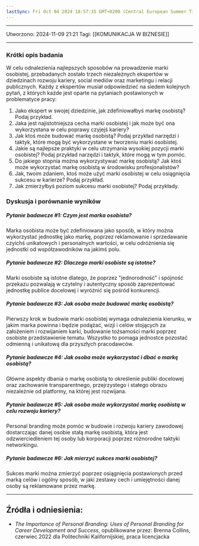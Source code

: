 ```yaml
---
lastSync: Fri Oct 04 2024 18:57:35 GMT+0200 (Central European Summer Time)
---
```

---
Utworzono: 2024-11-09 21:21
Tagi: [[KOMUNIKACJA W BIZNESIE]]

---

### Krótki opis badania
W celu odnalezienia najlepszych sposobów na prowadzenie marki osobistej, przebadanych zostało trzech niezależnych ekspertów w dziedzinach rozwoju kariery, social mediów oraz marketingu i relacji publicznych. Każdy z ekspertów musiał odpowiedzieć na siedem kolejnych pytań, z których każde jest oparte na pytaniach postawionych w problematyce pracy: 
1. Jako ekspert w swojej dziedzinie, jak zdefiniowałbyś markę osobistą? Podaj przykład.
2. Jaka jest najistotniejsza cecha marki osobistej i jak może być ona wykorzystana w celu poprawy czyjejś kariery?
3. Jak ktoś może budować markę osobistą? Podaj przykład narzędzi i taktyk, które mogą być wykorzystane w tworzeniu marki osobistej.
4. Jakie są najlepsze praktyki w celu utrzymania wysokiej pozycji marki osobistej? Podaj przykład narzędzi i taktyk, które mogą w tym pomóc.
5. Do jakiego stopnia można wykorzystywać markę osobistą? Jak ktoś może wykorzystać markę osobistą w środowisku profesjonalistów?
6. Jak, twoim zdaniem, ktoś może użyć marki osobistej w celu osiągnięcia sukcesu w karierze? Podaj przykład.
7. Jak zmierzyłbyś poziom sukcesu marki osobistej? Podaj przykłady.

### Dyskusja i porównanie wyników
##### Pytanie badawcze #1: Czym jest marka osobista?
Marka osobista może być zdefiniowana jako sposób, w który można wykorzystać jednostkę jako markę, poprzez reklamowanie i sprzedawanie czyichś unikatowych i personalnych wartości, w celu odróżnienia się jednostki od współzawodników na jakimś polu.
<br>
##### Pytanie badawcze #2: Dlaczego marki osobiste są istotne?
Marki osobiste są istotne dlatego, że poprzez "jednorodność" i spójność przekazu pozwalają w czytelny i autentyczny sposób zaprezentować jednostkę publice docelowej i wyróżnić się pośród konkurencji.
<br>
##### Pytanie badawcze #3: Jak osoba może budować markę osobistą?
Pierwszy krok w budowie marki osobistej wymaga odnalezienia kierunku, w jakim marka powinna i będzie podążać, wizji i celów stojących za założeniem i rozwijaniem karki, budowanie tożsamości marki poprzez osobiste przedstawienie tematu. Wszystko to pomaga jednostce pozostać odmienną i unikatową dla przyszłych pracodawców.
<br>
##### Pytanie badawcze #4: Jak osoba może wykorzystać i dbać o markę osobistą?
Główne aspekty dbania o markę osobistą to określenie publiki docelowej oraz zachowanie transparentnego, przejrzystego i stałego obrazu niezależnie od platformy, na której jest rozwijana.
<br>
##### Pytanie badawcze #5: Jak osoba może wykorzystać markę osobistą w celu rozwoju kariery?
Personal branding może pomóc w budowie i rozwoju kariery zawodowej dostarczając danej osobie stałą markę osobistą, która jest odzwierciedleniem tej osoby lub korporacji poprzez różnorodne taktyki networkingu.
<br>
##### Pytanie badawcze #6: Jak mierzyć sukces marki osobistej?
Sukces marki można zmierzyć poprzez osiągnięcia postawionych przed marką celów i ogólny sposób, w jaki zestawy cech i umiejętności danej osoby są reklamowane przez markę.


---
## Źródła i odniesienia:
- *The Importance of Personal Branding: Uses of Personal Branding for Career Development and Success*, opublikowane przez: Brenna Collins, czerwiec 2022 dla Politechniki Kalifornijskiej, praca licencjacka
